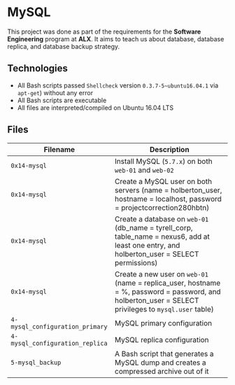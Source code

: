 # MySQL
This project was done as part of the requirements for the **Software Engineering** program at **ALX**. It aims to teach us about database, database replica, and database backup strategy.

## Technologies
* All Bash scripts passed `Shellcheck` version `0.3.7-5~ubuntu16.04.1` via `apt-get`) without any error 
* All Bash scripts are executable
* All files are interpreted/compiled on Ubuntu 16.04 LTS

## Files

| Filename | Description |
| -------- | ----------- |
| `0x14-mysql` | Install MySQL (`5.7.x`) on both `web-01` and `web-02` |
| `0x14-mysql` | Create a MySQL user on both servers (name = holberton_user, hostname = localhost, password = projectcorrection280hbtn) |
| `0x14-mysql` | Create a database on `web-01` (db_name = tyrell_corp, table_name = nexus6, add at least one entry, and holberton_user = SELECT permissions) |
| `0x14-mysql` | Create a new user on `web-01` (name = replica_user, hostname = %, password = password, and holberton_user = SELECT privileges to `mysql.user` table) |
| `4-mysql_configuration_primary` | MySQL primary configuration |
| `4-mysql_configuration_replica` | MySQL replica configuration |
| `5-mysql_backup` | A Bash script that generates a MySQL dump and creates a compressed archive out of it |
